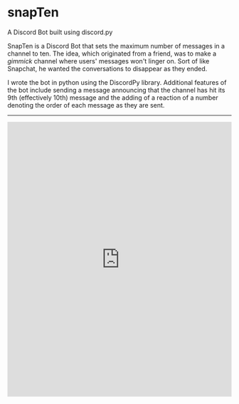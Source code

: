 # snapTen
A Discord Bot built using discord.py

SnapTen is a Discord Bot that sets the maximum number of messages in a channel to ten. The idea, which originated from a friend, was to make a _gimmick_ channel where users' messages won't linger on. Sort of like Snapchat, he wanted the conversations to disappear as they ended. 

I wrote the bot in python using the DiscordPy library. Additional features of the bot include sending a message announcing that the channel has hit its 9th (effectively 10th) message and the adding of a reaction of a number denoting the order of each message as they are sent. 

---
<div style="width:100%;height:0px;position:relative;padding-bottom:122.449%;"><iframe src="https://streamable.com/s/jxng2/hyisk?autoplay=1" frameborder="0" width="100%" height="100%" allowfullscreen style="width:100%;height:100%;position:absolute;left:0px;top:0px;overflow:hidden;"></iframe></div>
